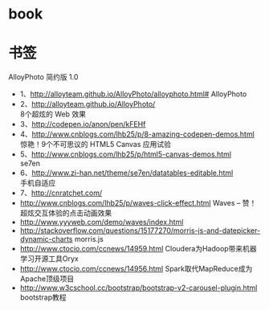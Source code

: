 book
====

书签
===========

AlloyPhoto 简约版 1.0<br/>
* 1、http://alloyteam.github.io/AlloyPhoto/alloyphoto.html# 
AlloyPhoto<br/>
* 2、http://alloyteam.github.io/AlloyPhoto/     
8个超炫的 Web 效果<br/>
* 3、http://codepen.io/anon/pen/kFEHf <br/>
* 4、http://www.cnblogs.com/lhb25/p/8-amazing-codepen-demos.html   
惊艳！9个不可思议的 HTML5 Canvas 应用试验<br/>
* 5、http://www.cnblogs.com/lhb25/p/html5-canvas-demos.html  
se7en<br/>
* 6、http://www.zi-han.net/theme/se7en/datatables-editable.html  
手机自适应<br/>
* 7、http://cnratchet.com/   
* http://www.cnblogs.com/lhb25/p/waves-click-effect.html  Waves – 赞！超炫交互体验的点击动画效果
* http://www.yyyweb.com/demo/waves/index.html  
* http://stackoverflow.com/questions/15177270/morris-js-and-datepicker-dynamic-charts   morris.js
* http://www.ctocio.com/ccnews/14959.html  Cloudera为Hadoop带来机器学习开源工具Oryx
* http://www.ctocio.com/ccnews/14956.html  Spark取代MapReduce成为Apache顶级项目
* http://www.w3cschool.cc/bootstrap/bootstrap-v2-carousel-plugin.html  bootstrap教程


